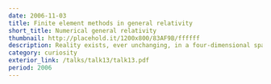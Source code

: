 ```yaml
---
date: 2006-11-03
title: Finite element methods in general relativity
short_title: Numerical general relativity
thumbnail: http://placehold.it/1200x800/83AF9B/ffffff
description: Reality exists, ever unchanging, in a four-dimensional spacetime.
category: curiosity
exterior_link: /talks/talk13/talk13.pdf
period: 2006
---
```

